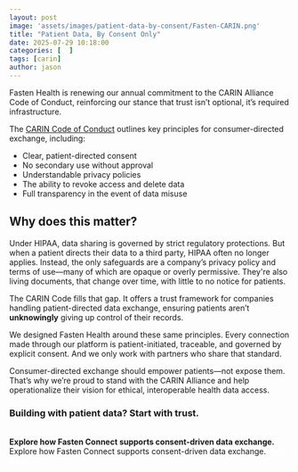 ```yaml
---
layout: post
image: 'assets/images/patient-data-by-consent/Fasten-CARIN.png'
title: "Patient Data, By Consent Only"
date: 2025-07-29 10:18:00
categories: [  ]
tags: [carin]
author: jason
---
```


Fasten Health is renewing our annual commitment to the CARIN Alliance Code of Conduct, reinforcing our stance that trust 
isn’t optional, it’s required infrastructure.

The [CARIN Code of Conduct](https://cdn.prod.website-files.com/66635361bd8176cd6413cb12/66635361bd8176cd6413cbfb_CARIN_Code_of_Conduct_2023.pdf) 
outlines key principles for consumer-directed exchange, including:

- Clear, patient-directed consent
- No secondary use without approval
- Understandable privacy policies
- The ability to revoke access and delete data
- Full transparency in the event of data misuse

## Why does this matter?
Under HIPAA, data sharing is governed by strict regulatory protections. But when a patient directs their data to a third 
party, HIPAA often no longer applies. Instead, the only safeguards are a company’s privacy policy and terms of use—many of 
which are opaque or overly permissive. They're also living documents, that change over time, with little to no notice for patients.

The CARIN Code fills that gap. It offers a trust framework for companies handling patient-directed data exchange, ensuring 
patients aren’t **unknowingly** giving up control of their records.

We designed Fasten Health around these same principles. Every connection made through our platform is patient-initiated, 
traceable, and governed by explicit consent. And we only work with partners who share that standard.

Consumer-directed exchange should empower patients—not expose them. That’s why we’re proud to stand with the CARIN Alliance 
and help operationalize their vision for ethical, interoperable health data access.


### Building with patient data? Start with trust.

<br/>
<div class="alert alert-secondary" role="alert">
    <i class="fa fa-info-circle"></i>
    <strong>Explore how Fasten Connect supports consent-driven data exchange.</strong><br/>
    Explore how Fasten Connect supports consent-driven data exchange. <a style="color:white; text-decoration: underline; font-weight: bold" href="https://calendly.com/jason-kulatunga/30min">Book a call</a>
</div>
